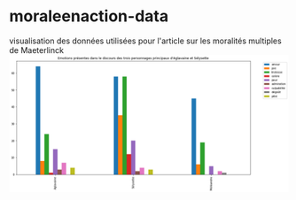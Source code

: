 # moraleenaction-data
visualisation des données utilisées pour l'article sur les moralités multiples de Maeterlinck
![Alt Text](agsel-releve-emotion.png)
